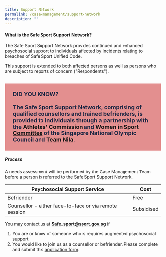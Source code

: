 ```yaml
---
title: Support Network
permalink: /case-management/support-network
description: ""
---
```


#### What is the Safe Sport Support Network?

The Safe Sport Support Network provides continued and enhanced psychosocial support to individuals affected by incidents relating to breaches of Safe Sport Unified Code.

This support is extended to both affected persons as well as persons who are subject to reports of concern ("Respondents"). 


<br>
<div style="font-size:18px;color:#202945; background-color:#E38F8F; border:10px; padding:25px">
<b>DID YOU KNOW?</b>
	<br><br><b>The Safe Sport Support Network, comprising of qualified counsellors and trained befrienders, is provided to individuals through a partnership with the <a href="https://www.singaporeolympics.com/about-snoc/snoc-athletes-commission/"> Athletes' Commission</a> and <a href="https://www.singaporeolympics.com/snoc-women-in-sport-committee/">Women in Sport Committee</a> of the Singapore National Olympic Council and <a href="https://www.myactivesg.com/whats-on/team-nila-sport-volunteer-drive">Team Nila</a></b>.

</div>

##### Process

A needs assessment will be performed by the Case Management Team before a person is referred to the Safe Sport Support Network. <br>

| **Psychosocial Support Service** | **Cost**  | 
| -------- | -------- | 
| Befriender     | Free     | 
| Counsellor - either face-to-face or via remote session     | Subsidised    | 




You may contact us at **Safe_sport@sport.gov.sg**  if 
1. You are or know of someone who is requires augmented psychosocial support 
2. You would like to join us as a counsellor or befriender. Please complete and submit this [application form](https://form.gov.sg/618382ad02e9a7001507e3bb).